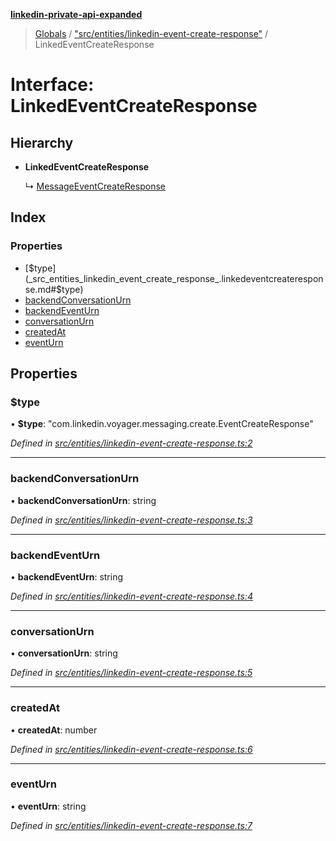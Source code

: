 **[linkedin-private-api-expanded](../README.md)**

> [Globals](../globals.md) / ["src/entities/linkedin-event-create-response"](../modules/_src_entities_linkedin_event_create_response_.md) / LinkedEventCreateResponse

# Interface: LinkedEventCreateResponse

## Hierarchy

* **LinkedEventCreateResponse**

  ↳ [MessageEventCreateResponse](_src_entities_message_create_response_entity_.messageeventcreateresponse.md)

## Index

### Properties

* [$type](_src_entities_linkedin_event_create_response_.linkedeventcreateresponse.md#$type)
* [backendConversationUrn](_src_entities_linkedin_event_create_response_.linkedeventcreateresponse.md#backendconversationurn)
* [backendEventUrn](_src_entities_linkedin_event_create_response_.linkedeventcreateresponse.md#backendeventurn)
* [conversationUrn](_src_entities_linkedin_event_create_response_.linkedeventcreateresponse.md#conversationurn)
* [createdAt](_src_entities_linkedin_event_create_response_.linkedeventcreateresponse.md#createdat)
* [eventUrn](_src_entities_linkedin_event_create_response_.linkedeventcreateresponse.md#eventurn)

## Properties

### $type

•  **$type**: \"com.linkedin.voyager.messaging.create.EventCreateResponse\"

*Defined in [src/entities/linkedin-event-create-response.ts:2](https://github.com/khanhtranngoccva/linkedin-private-api/blob/a63729e/src/entities/linkedin-event-create-response.ts#L2)*

___

### backendConversationUrn

•  **backendConversationUrn**: string

*Defined in [src/entities/linkedin-event-create-response.ts:3](https://github.com/khanhtranngoccva/linkedin-private-api/blob/a63729e/src/entities/linkedin-event-create-response.ts#L3)*

___

### backendEventUrn

•  **backendEventUrn**: string

*Defined in [src/entities/linkedin-event-create-response.ts:4](https://github.com/khanhtranngoccva/linkedin-private-api/blob/a63729e/src/entities/linkedin-event-create-response.ts#L4)*

___

### conversationUrn

•  **conversationUrn**: string

*Defined in [src/entities/linkedin-event-create-response.ts:5](https://github.com/khanhtranngoccva/linkedin-private-api/blob/a63729e/src/entities/linkedin-event-create-response.ts#L5)*

___

### createdAt

•  **createdAt**: number

*Defined in [src/entities/linkedin-event-create-response.ts:6](https://github.com/khanhtranngoccva/linkedin-private-api/blob/a63729e/src/entities/linkedin-event-create-response.ts#L6)*

___

### eventUrn

•  **eventUrn**: string

*Defined in [src/entities/linkedin-event-create-response.ts:7](https://github.com/khanhtranngoccva/linkedin-private-api/blob/a63729e/src/entities/linkedin-event-create-response.ts#L7)*
